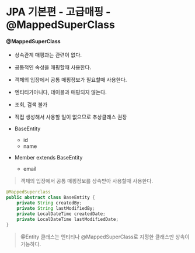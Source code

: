 # JPA 기본편 - 고급매핑 - @MappedSuperClass

#### @MappedSuperClass
- 상속관계 매핑과는 관련이 없다.
- 공통적인 속성을 매핑할때 사용한다.
- 객체의 입장에서 공통 매핑정보가 필요할때 사용한다.
- 엔티티가아니다, 테이블과 매핑되지 않는다.
- 조회, 검색 불가
- 직접 생성해서 사용할 일이 없으므로 추상클래스 권장

- BaseEntity
    - id
    - name
- Member extends BaseEntity
    - email

> 객체의 입장에서 공통 매핑정보를 상속받아 사용할때 사용한다.

```java
@MappedSuperclass
public abstract class BaseEntity {
    private String createdBy;
    private String lastModifiedBy;
    private LocalDateTime createdDate;
    private LocalDateTime lastModifiedDate;
}
```

> @Entity 클래스는 엔티티나 @MappedSuperClass로 지정한 클래스만 상속이 가능하다.
